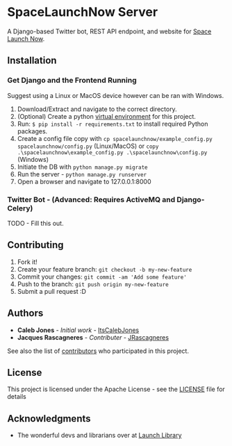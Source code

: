 # SpaceLaunchNow Server
A Django-based Twitter bot, REST API endpoint, and website for [Space Launch Now]().

## Installation

### Get Django and the Frontend Running
Suggest using a Linux or MacOS device however can be ran with Windows.

1. Download/Extract and navigate to the correct directory.
2. (Optional) Create a python [virtual environment](https://virtualenv.pypa.io/en/stable/installation/) for this project.
3. Run: `$ pip install -r requirements.txt` to install required Python packages.
4. Create a config file copy with `cp spacelaunchnow/example_config.py spacelaunchnow/config.py` (Linux/MacOS) or `copy .\spacelaunchnow\example_config.py .\spacelaunchnow\config.py` (Windows)
5. Initiate the DB with `python manage.py migrate`
6. Run the server - `python manage.py runserver`
7. Open a browser and navigate to 127.0.0.1:8000

### Twitter Bot - (Advanced: Requires ActiveMQ and Django-Celery)
TODO - Fill this out.


## Contributing

1. Fork it!
2. Create your feature branch: `git checkout -b my-new-feature`
3. Commit your changes: `git commit -am 'Add some feature'`
4. Push to the branch: `git push origin my-new-feature`
5. Submit a pull request :D


## Authors

* **Caleb Jones**           - *Initial work*    - [ItsCalebJones](https://github.com/ItsCalebJones)
* **Jacques Rascagneres**   - *Contributer*     - [JRascagneres](https://github.com/JRascagneres)

See also the list of [contributors](https://github.com/itscalebjones/SpaceLaunchNow-Server/contributors) who participated in this project.

## License

This project is licensed under the Apache License - see the [LICENSE](LICENSE.md) file for details

## Acknowledgments

* The wonderful devs and librarians over at [Launch Library](https://launchlibrary.net/)
